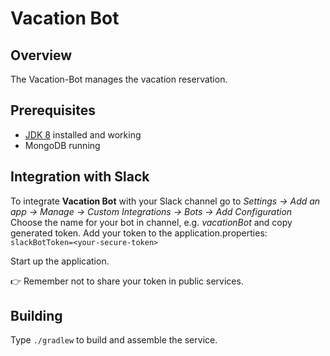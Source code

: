 # Vacation Bot

## Overview

The Vacation-Bot manages the vacation reservation.

## Prerequisites
* [JDK 8](http://www.oracle.com/technetwork/java/index.html) installed and working
* MongoDB running

## Integration with Slack
To integrate **Vacation Bot** with your Slack channel go to 
_Settings -> Add an app -> Manage -> Custom Integrations -> Bots -> Add Configuration_
Choose the name for your bot in channel, e.g. _vacationBot_ and copy generated token.
Add your token to the application.properties:
`slackBotToken=<your-secure-token>`

Start up the application. 

:point_right: Remember not to share your token in public services.

## Building
Type `./gradlew` to build and assemble the service.
    